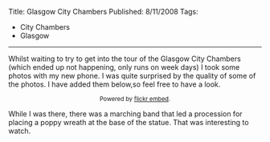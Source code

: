 Title: Glasgow City Chambers
Published: 8/11/2008
Tags:
- City Chambers
- Glasgow
---

Whilst waiting to try to get into the tour of the Glasgow City Chambers (which ended up not happening, only runs on week days) I took some photos with my new phone. I was quite surprised by the quality of some of the photos. I have added them below,so feel free to have a look.

<div id="flickrembed"></div><small style="display: block; text-align: center; margin: 0 auto;">Powered by <a href="https://flickrembed.com">flickr embed</a>.</small>

<script src="https://flickrembed.com/embed_v2.js.php?source=flickr&layout=responsive&input=72157673881074804&sort=0&by=album&theme=default&scale=fit&skin=default&id=5850544461b40"></script>

While I was there, there was a marching band that led a procession for placing a poppy wreath at the base of the statue. That was interesting to watch.
